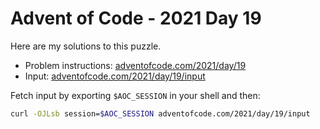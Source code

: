 # Advent of Code - 2021 Day 19
Here are my solutions to this puzzle.

* Problem instructions: [adventofcode.com/2021/day/19](https://adventofcode.com/2021/day/19)
* Input: [adventofcode.com/2021/day/19/input](https://adventofcode.com/2021/day/19/input)

Fetch input by exporting `$AOC_SESSION` in your shell and then:
```bash
curl -OJLsb session=$AOC_SESSION adventofcode.com/2021/day/19/input
```
